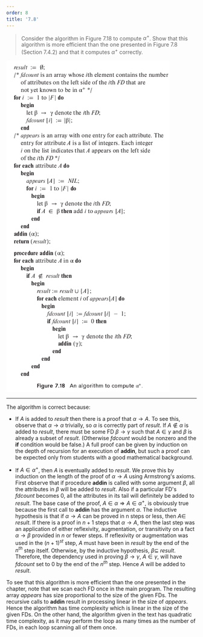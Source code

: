 ```yaml
---
order: 8
title: '7.8'
---
```

> Consider the algorithm in Figure 7.18 to compute $\alpha^+$. Show that 
> this algorithm is more efficient than the one presented in Figure 7.8 
> (Section 7.4.2) and that it computes $\alpha^+$ correctly. 

<img src="Figure7.18.png"/>

--------------------------------

The algorithm is correct because: 

* If $A$ is added to _result_ then there is a proof that $\alpha \rightarrow A$. To
see this, observe that $\alpha \rightarrow \alpha$ trivially, so $\alpha$ is correctly
part of _result_. If $A \not\in \alpha$ is added to _result_, there must be some 
FD $\beta \rightarrow \gamma$ such that $A \in \gamma$ and $\beta$ is already a subset 
of _result_. (Otherwise _fdcount_ would be nonzero and the **if** condition would be false.)
A full proof can be given by induction on the depth of recursion for an execution of 
**addin**, but such a proof can be expected only from students with a good mathematical 
background. 

* If $A \in \alpha^+$, then $A$ is eventually added to _result_. We prove this by induction
on the length of the proof of $\alpha \rightarrow A$ using Armstrong's axioms. First 
observe that if procedure **addin** is called with some argument $\beta$, all the attributes 
in $\beta$ will be added to _result_. Also if a particular FD's _fdcount_ becomes 0, 
all the attributes in its tail will definitely be added to _result_. The base case 
of the proof, $A \in \alpha \Rightarrow A \in \alpha^+$, is obviously true because the 
first call to **addin** has the argument $\alpha$. The inductive hypothesis is that 
if $\alpha \rightarrow A$ can be proved in n steps or less, then $A \in$ _result_.
If there is a proof in $n + 1$ steps that $\alpha \rightarrow A$, then the last step was an 
application of either reflexivity, augmentation, or transitivity on a fact 
$\alpha \rightarrow \beta$ provided in $n$ or fewer steps. If reflexivity or 
augmentation was used in the $(n+1)^{st}$ step, $A$ must have been in _result_
by the end of the $n^{th}$ step itself. Otherwise, by the inductive hypothesis, 
$\beta \subseteq$ _result_. Therefore, the dependency used in proving 
$\beta \rightarrow \gamma$, $A \in \gamma$, will have _fdcount_ set to 0 by the end of 
the $n^{th}$ step. Hence $A$ will be added to _result_. 

To see that this algorithm is more efficient than the one presented in the chapter, 
note that we scan each FD once in the main program. The resulting array _appears_
has size proportional to the size of the given FDs. The recursive calls to **addin**
result in processing linear in the size of _appears_. Hence the algorithm has time
complexity which is linear in the size of the given FDs. On the other hand, the algorithm 
given in the text has quadratic time complexity, as it may perform the loop as 
many times as the number of FDs, in each loop scanning all of them once. 